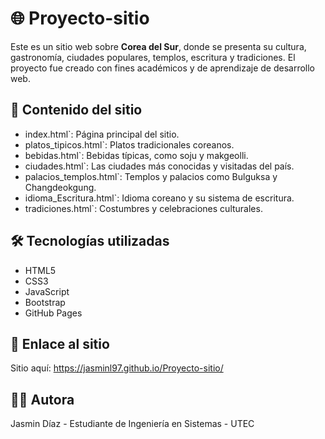# 🌐 Proyecto-sitio

Este es un sitio web sobre **Corea del Sur**, donde se presenta su cultura, gastronomía, ciudades populares, templos, escritura y tradiciones. El proyecto fue creado con fines académicos y de aprendizaje de desarrollo web.

## 📁 Contenido del sitio

- index.html`: Página principal del sitio.
- platos_tipicos.html`: Platos tradicionales coreanos.
- bebidas.html`: Bebidas típicas, como soju y makgeolli.
- ciudades.html`: Las ciudades más conocidas y visitadas del país.
- palacios_templos.html`: Templos y palacios como Bulguksa y Changdeokgung.
- idioma_Escritura.html`: Idioma coreano y su sistema de escritura.
- tradiciones.html`: Costumbres y celebraciones culturales.

## 🛠️ Tecnologías utilizadas

- HTML5
- CSS3  
- JavaScript  
- Bootstrap
- GitHub Pages
## 🔗 Enlace al sitio

Sitio aquí: https://jasminl97.github.io/Proyecto-sitio/

## 👩‍💻 Autora
Jasmin Díaz - Estudiante de Ingeniería en Sistemas - UTEC
